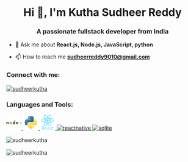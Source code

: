 <h1 align="center">Hi 👋, I'm Kutha Sudheer Reddy</h1>
<h3 align="center">A passionate fullstack developer from India</h3>

- 💬 Ask me about **React.js, Node.js, JavaScript, python**

- 📫 How to reach me **sudheerreddy9010@gmail.com**

<h3 align="left">Connect with me:</h3>
<p align="left">
<a href="https://linkedin.com/in/sudheerkutha" target="blank"><img align="center" src="https://raw.githubusercontent.com/rahuldkjain/github-profile-readme-generator/master/src/images/icons/Social/linked-in-alt.svg" alt="sudheerkutha" height="30" width="40" /></a>
</p>

<h3 align="left">Languages and Tools:</h3>
<p align="left"> <a href="https://nodejs.org" target="_blank" rel="noreferrer"> <img src="https://raw.githubusercontent.com/devicons/devicon/master/icons/nodejs/nodejs-original-wordmark.svg" alt="nodejs" width="40" height="40"/> </a> <a href="https://www.python.org" target="_blank" rel="noreferrer"> <img src="https://raw.githubusercontent.com/devicons/devicon/master/icons/python/python-original.svg" alt="python" width="40" height="40"/> </a> <a href="https://reactjs.org/" target="_blank" rel="noreferrer"> <img src="https://raw.githubusercontent.com/devicons/devicon/master/icons/react/react-original-wordmark.svg" alt="react" width="40" height="40"/> </a> <a href="https://reactnative.dev/" target="_blank" rel="noreferrer"> <img src="https://reactnative.dev/img/header_logo.svg" alt="reactnative" width="40" height="40"/> </a> <a href="https://www.sqlite.org/" target="_blank" rel="noreferrer"> <img src="https://www.vectorlogo.zone/logos/sqlite/sqlite-icon.svg" alt="sqlite" width="40" height="40"/> </a> </p>

<p><img align="center" src="https://github-readme-stats.vercel.app/api/top-langs?username=sudheerkutha&show_icons=true&locale=en&layout=compact" alt="sudheerkutha" /></p>

<p><img align="center" src="https://github-readme-streak-stats.herokuapp.com/?user=sudheerkutha&" alt="sudheerkutha" /></p>

